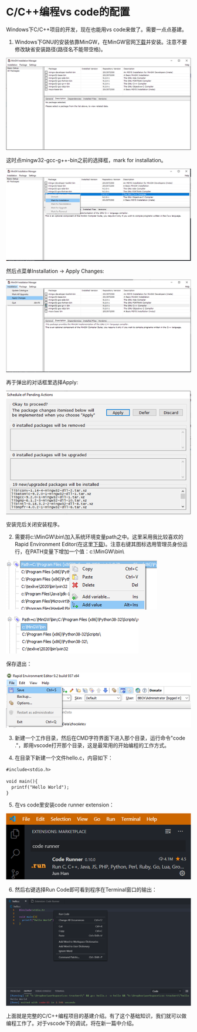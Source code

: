 # C/C++编程vs code的配置

Windows下C/C++项目的开发，现在也能用vs code来做了。需要一点点基建。

1. Windows下GNU的安装依靠MinGW，在MinGW官网[下载](https://osdn.net/projects/mingw/downloads/68260/mingw-get-setup.exe/)并安装。注意不要修改缺省安装路径(路径名不能带空格)。

![](2020-06-07-03-16-05.png)

这时点mingw32-gcc-g++-bin之前的选择框，mark for installation。

![](2020-06-07-03-17-14.png)

然后点菜单Installation -> Apply Changes:

![](2020-06-07-03-18-13.png)

再于弹出的对话框里选择Apply:

![](2020-06-07-03-19-38.png)

安装完后关闭安装程序。

2. 需要将c:\MinGW\bin\加入系统环境变量path之中。这里采用我比较喜欢的Rapid Environment Editor(在这里[下载](https://www.rapidee.com/en/download))。注意右键其图标选用管理员身份运行，在PATH变量下增加一个值：c:\MinGW\bin\

![](2020-06-07-03-26-56.png)

![](2020-06-07-03-27-29.png)

保存退出：

![](2020-06-07-03-28-03.png)

3. 新建一个工作目录，然后在CMD字符界面下进入那个目录，运行命令"code ."，即用vscode打开那个目录，这是最常用的开始编程的工作方式。

4. 在目录下新建一个文件hello.c，内容如下：

```
#include<stdio.h>

void main(){
  printf("Hello World");
}
```

5. 在vs code里安装code runner extension：

![](2020-06-07-03-46-14.png)

6. 然后右键选择Run Code即可看到程序在Terminal窗口的输出：

![](2020-06-07-03-47-26.png)

上面就是完整的C/C++编程项目的基建介绍。有了这个基础知识，我们就可以做编程工作了。对于vscode下的调试，将在新一篇中介绍。
